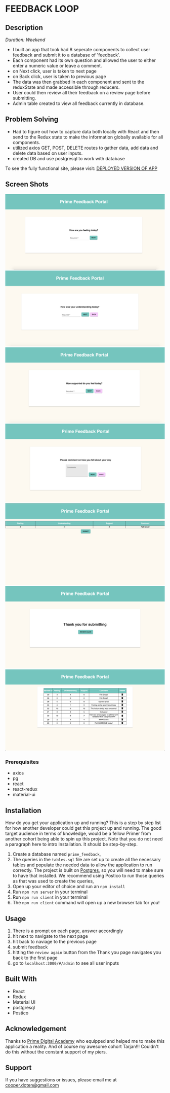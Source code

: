 
# FEEDBACK LOOP

## Description

_Duration: Weekend_

- I built an app that took had 8 seperate components to collect user feedback and submit it to a database of 'feedback'.
- Each component had its own question and allowed the user to either enter a numeric value or leave a comment. 
- on Next click, user is taken to next page
- on Back click, user is taken to previous page
- The data was then grabbed in each component and sent to the reduxState and made accessible through reducers.
- User could then review all their feedback on a review page before submitting.
- Admin table created to view all feedback currently in database.

## Problem Solving
- Had to figure out how to capture data both locally with React and then send to the Redux state to make the information globally available for all components.
- utilized axios GET, POST, DELETE routes to gather data, add data and delete data based on user inputs.
- created DB and use postgresql to work with database


To see the fully functional site, please visit: [DEPLOYED VERSION OF APP](https://agile-chamber-73862.herokuapp.com/#/)

## Screen Shots
![Feelings](public/images/feedback.png)
![Understanding](public/images/understanding.png)
![Support](public/images/support.png)
![Comments](public/images/comment.png)
![Review](public/images/review.png)
![Thank You](public/images/thankYou.png)
![Admin Table](public/images/adminTable.png)

### Prerequisites

- axios
- pg
- react
- react-redux
- material-ui

## Installation

How do you get your application up and running? This is a step by step list for how another developer could get this project up and running. The good target audience in terms of knowledge, would be a fellow Primer from another cohort being able to spin up this project. Note that you do not need a paragraph here to intro Installation. It should be step-by-step.


1. Create a database named `prime_feedback`,
2. The queries in the `tables.sql` file are set up to create all the necessary tables and populate the needed data to allow the application to run correctly. The project is built on [Postgres](https://www.postgresql.org/download/), so you will need to make sure to have that installed. We recommend using Postico to run those queries as that was used to create the queries, 
3. Open up your editor of choice and run an `npm install`
4. Run `npm run server` in your terminal
5. Run `npm run client` in your terminal
6. The `npm run client` command will open up a new browser tab for you!

## Usage

1. There is a prompt on each page, answer accordingly
2. hit next to navigate to the next page 
3. hit back to naviage to the previous page
4. submit feedback 
5. hitting the `review again` button from the Thank you page navigates you back to the first page
6. go to `localhost:3000/#/admin` to see all user inputs


## Built With

- React
- Redux
- Material UI
- postgresql
- Postico



## Acknowledgement
Thanks to [Prime Digital Academy](www.primeacademy.io) who equipped and helped me to make this application a reality. And of course my awesome cohort Tarjan!!! Couldn't do this without the constant support of my piers.

## Support
If you have suggestions or issues, please email me at cooper.doten@gmail.com
